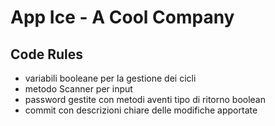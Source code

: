# App Ice - A Cool Company

## Code Rules
- variabili booleane per la gestione dei cicli
- metodo Scanner per input
- password gestite con metodi aventi tipo di ritorno boolean
- commit con descrizioni chiare delle modifiche apportate
